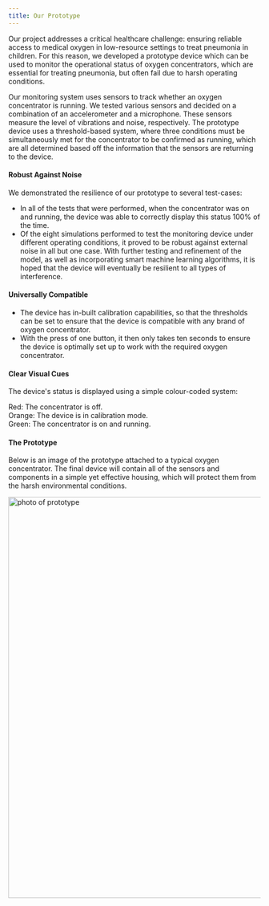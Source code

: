 ```yaml
---
title: Our Prototype
---
```


Our project addresses a critical healthcare challenge: ensuring reliable access to medical oxygen in low-resource settings to treat pneumonia in children. For this reason, we developed a prototype device which can be used to monitor the operational status of oxygen concentrators, which are essential for treating pneumonia, but often fail due to harsh operating conditions.

Our monitoring system uses sensors to track whether an oxygen concentrator is running. We tested various sensors and decided on a combination of an accelerometer and a microphone. These sensors measure the level of vibrations and noise, respectively. The prototype device uses a threshold-based system, where three conditions must be simultaneously met for the concentrator to be confirmed as running, which are all determined based off the information that the sensors are returning to the device.

#### **Robust Against Noise**

We demonstrated the resilience of our prototype to several test-cases:

- In all of the tests that were performed, when the concentrator was on and running, the device was able to correctly display this status 100% of the time.
- Of the eight simulations performed to test the monitoring device under different operating conditions, it proved to be robust against external noise in all but one case. With further testing and refinement of the model, as well as incorporating smart machine learning algorithms, it is hoped that the device will eventually be resilient to all types of interference.

#### **Universally Compatible**
- The device has in-built calibration capabilities, so that the thresholds can be set to ensure that the device is compatible with any brand of oxygen concentrator.
- With the press of one button, it then only takes ten seconds to ensure the device is optimally set up to work with the required oxygen concentrator.

#### **Clear Visual Cues**

The device's status is displayed using a simple colour-coded system:

Red: The concentrator is off.  
Orange: The device is in calibration mode.  
Green: The concentrator is on and running.  

#### **The Prototype**

Below is an image of the prototype attached to a typical oxygen concentrator. The final device will contain all of the sensors and components in a simple yet effective housing, which will protect them from the harsh environmental conditions.

<img src="Assets/Full_prototype.png" alt="photo of prototype" width="800"/>